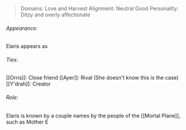 > Domains: Love and Harvest
> Alignment: Neutral Good
> Personality: Ditzy and overly affectionate

###### Appearance:
Elaris appears as 
###### Ties:
[[Orris]]: Close friend
[[Ayer]]: Rival (She doesn't know this is the case)
[[Y'drah]]: Creator
###### Role:
Elaris is known by a couple names by the people of the [[Mortal Plane]], such as Mother E